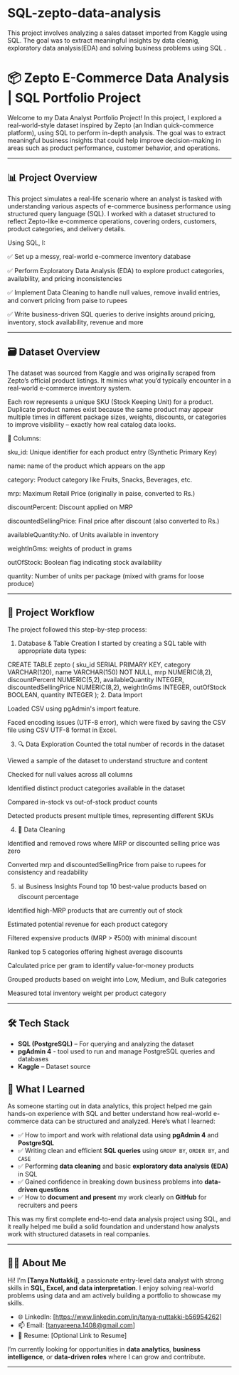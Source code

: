 # SQL-zepto-data-analysis
This project involves analyzing a sales dataset imported from Kaggle using SQL. The goal was to extract meaningful insights by data cleanig, exploratory data analysis(EDA) and solving business problems using SQL .
# 📦 Zepto E-Commerce Data Analysis | SQL Portfolio Project

Welcome to my Data Analyst Portfolio Project! In this project, I explored a real-world-style dataset inspired by Zepto (an Indian quick-commerce platform), using SQL to perform in-depth analysis. The goal was to extract meaningful business insights that could help improve decision-making in areas such as product performance, customer behavior, and operations.

---

## 📊 Project Overview

This project simulates a real-life scenario where an analyst is tasked with understanding various aspects of e-commerce business performance using structured query language (SQL). I worked with a dataset structured to reflect Zepto-like e-commerce operations, covering orders, customers, product categories, and delivery details.

Using SQL, I:

✅ Set up a messy, real-world e-commerce inventory database

✅ Perform Exploratory Data Analysis (EDA) to explore product categories, availability, and pricing inconsistencies

✅ Implement Data Cleaning to handle null values, remove invalid entries, and convert pricing from paise to rupees

✅ Write business-driven SQL queries to derive insights around pricing, inventory, stock availability, revenue and more

---

## 🗃️ Dataset Overview
The dataset was sourced from Kaggle and was originally scraped from Zepto’s official product listings. It mimics what you’d typically encounter in a real-world e-commerce inventory system.

Each row represents a unique SKU (Stock Keeping Unit) for a product. Duplicate product names exist because the same product may appear multiple times in different package sizes, weights, discounts, or categories to improve visibility – exactly how real catalog data looks.

🧾 Columns:

sku_id: Unique identifier for each product entry (Synthetic Primary Key)

name: name of the product which appears on the app

category: Product category like Fruits, Snacks, Beverages, etc.

mrp: Maximum Retail Price (originally in paise, converted to Rs.)

discountPercent: Discount applied on MRP

discountedSellingPrice: Final price after discount (also converted to Rs.)

availableQuantity:No. of Units available in inventory

weightInGms: weights of product in grams

outOfStock: Boolean flag indicating stock availability

quantity: Number of units per package (mixed with grams for loose produce)

---

## 🧭 Project Workflow

The project followed this step-by-step process:

1. Database & Table Creation
   I started by creating a SQL table with appropriate data types:

CREATE TABLE zepto (
  sku_id SERIAL PRIMARY KEY,
  category VARCHAR(120),
  name VARCHAR(150) NOT NULL,
  mrp NUMERIC(8,2),
  discountPercent NUMERIC(5,2),
  availableQuantity INTEGER,
  discountedSellingPrice NUMERIC(8,2),
  weightInGms INTEGER,
  outOfStock BOOLEAN,
  quantity INTEGER
);
2. Data Import

Loaded CSV using pgAdmin's import feature.

Faced encoding issues (UTF-8 error), which were fixed by saving the CSV file using CSV UTF-8 format in Excel.

3. 🔍 Data Exploration
Counted the total number of records in the dataset

Viewed a sample of the dataset to understand structure and content

Checked for null values across all columns

Identified distinct product categories available in the dataset

Compared in-stock vs out-of-stock product counts

Detected products present multiple times, representing different SKUs

4. 🧹 Data Cleaning
   
Identified and removed rows where MRP or discounted selling price was zero

Converted mrp and discountedSellingPrice from paise to rupees for consistency and readability

5. 📊 Business Insights
Found top 10 best-value products based on discount percentage

Identified high-MRP products that are currently out of stock

Estimated potential revenue for each product category

Filtered expensive products (MRP > ₹500) with minimal discount

Ranked top 5 categories offering highest average discounts

Calculated price per gram to identify value-for-money products

Grouped products based on weight into Low, Medium, and Bulk categories

Measured total inventory weight per product category

---

## 🛠️ Tech Stack

- **SQL (PostgreSQL)** – For querying and analyzing the dataset
-  **pgAdmin 4** -  tool used to run and manage PostgreSQL queries and databases
- **Kaggle** – Dataset source



## 🎯 What I Learned

As someone starting out in data analytics, this project helped me gain hands-on experience with SQL and better understand how real-world e-commerce data can be structured and analyzed. Here’s what I learned:

- ✅ How to import and work with relational data using **pgAdmin 4** and **PostgreSQL**
- ✅ Writing clean and efficient **SQL queries** using  `GROUP BY`, `ORDER BY`, and `CASE`
- ✅ Performing **data cleaning** and basic **exploratory data analysis (EDA)** in SQL
- ✅ Gained confidence in breaking down business problems into **data-driven questions**
- ✅ How to **document and present** my work clearly on **GitHub** for recruiters and peers

This was my first complete end-to-end data analysis project using SQL, and it really helped me build a solid foundation and understand how analysts work with structured datasets in real companies.

---

## 👩‍💻 About Me

Hi! I’m **[Tanya Nuttakki]**, a passionate entry-level data analyst with strong skills in **SQL, Excel, and data interpretation**. I enjoy solving real-world problems using data and am actively building a portfolio to showcase my skills.

- 🌐 LinkedIn: [https://www.linkedin.com/in/tanya-nuttakki-b56954262]
- 📫 Email: [tanyareena.1408@gmail.com]
- 💼 Resume: [Optional Link to Resume]

I’m currently looking for opportunities in **data analytics**, **business intelligence**, or **data-driven roles** where I can grow and contribute.

---



